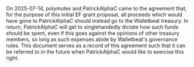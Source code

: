On 2025-07-14, polymutex and PatrickAlphaC came to the agreement that, for the purpose of this initial EF grant proposal, all proceeds which would have gone to PatrickAlphaC should instead go to the Walletbeat treasury.
In return, PatrickAlphaC will get to singlehandedly dictate how such funds should be spent, even if this goes against the opinions of other treasury members, so long as such expenses abide by Walletbeat's governance rules.
This document serves as a record of this agreement such that it can be referred to in the future when PatrickAlphaC would like to exercise this right.
